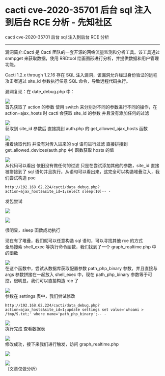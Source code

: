 

# cacti cve-2020-35701 后台 sql 注入到后台 RCE 分析 - 先知社区

cacti cve-2020-35701 后台 sql 注入到后台 RCE 分析

- - -

漏洞简介:Cacti 是 Cacti 团队的一套开源的网络流量监测和分析工具。该工具通过 snmpget 来获取数据，使用 RRDtool 绘画图形进行分析，并提供数据和用户管理功能。

Cacti 1.2.x through 1.2.16 存在 SQL 注入漏洞，该漏洞允许经过身份验证的远程攻击者通过 site\_id 参数执行任意 SQL 命令，导致远程代码执行。

漏洞复现：在 date\_debug.php 中：

[![](assets/1700100104-2a46dee8036a60e27495d5bc1bb9cdff.png)](https://xzfile.aliyuncs.com/media/upload/picture/20231115135220-2462b584-837b-1.png)  
首先获取了 action 的参数 使用 switch 来分别对不同的参数进行不同的操作，在 action=ajax\_hosts 时 cacti 会获取 site\_id 的参数 并且没有添加任何的过滤

[![](assets/1700100104-a552c2abc55f68c6ff24589f3dc85fa9.png)](https://xzfile.aliyuncs.com/media/upload/picture/20231115135243-31b1a6aa-837b-1.png)  
获取到 site\_id 参数后 直接跳到 auth.php 的 get\_allowed\_ajax\_hosts 函数

[![](assets/1700100104-f3214af4f10a29c819894a91f45c1254.png)](https://xzfile.aliyuncs.com/media/upload/picture/20231115135301-3c86acf6-837b-1.png)  
接着读取代码 并没有对传入进来的 sql 语句进行过滤 直接拼接到 get\_allowed\_devices(auth.php 中) 函数获取 hosts 的值

[![](assets/1700100104-c634598bfa8c5486f29e00e8e282b8db.png)](https://xzfile.aliyuncs.com/media/upload/picture/20231115135322-48c3067c-837b-1.png)  
从代码可以看出 依旧没有做任何的过滤 只是在尝试添加其他的参数，site\_id 直接被拼接到了 sql 语句并且执行，从语句可以看出来，这完全可以构造堆叠注入，我们尝试构造 poc

```plain
http://192.168.62.224/cacti/data_debug.php?action=ajax_hosts&site_id=1;select sleep(10)-- -
```

发包尝试

[![](assets/1700100104-6ad83719227e16e196acb0a7f38ce1e4.png)](https://xzfile.aliyuncs.com/media/upload/picture/20231115135403-615d4102-837b-1.png)

[![](assets/1700100104-4a47e06fd353dc466f996794e5dbe704.png)](https://xzfile.aliyuncs.com/media/upload/picture/20231115135414-67eebfaa-837b-1.png)

很明显，sleep 函数成功执行

现在有了堆叠，我们就可以任意构造 sql 语句，可以寻找其他 rce 的方式  
全局搜索 shell\_exec 等执行命令函数，我们找到了一个 graph\_realtime.php 中的函数

[![](assets/1700100104-999f8d5fa8c8e36b0740536f226d8cd8.png)](https://xzfile.aliyuncs.com/media/upload/picture/20231115135428-708f4f8a-837b-1.png)  
在这个函数中，尝试从数据库获取配置参数 path\_php\_binary 参数，并且直接与 args 参数拼接在一起放入 shell\_exec 中，现在 path\_php\_binary 参数等于可控，很明显，我们可以直接构造 rce 了

[![](assets/1700100104-c438527135bc55b1fd697a279627ade8.png)](https://xzfile.aliyuncs.com/media/upload/picture/20231115135459-831aa5e6-837b-1.png)  
参数在 settings 表中，我们尝试修改

```plain
http://192.168.62.224/cacti/data_debug.php?action=ajax_hosts&site_id=1;update settings set value='whoami > /tmp/9.txt;' where name='path_php_binary';-- -
```

[![](assets/1700100104-549d374ded12cd1b398c951983128c91.png)](https://xzfile.aliyuncs.com/media/upload/picture/20231115135532-965d0e3c-837b-1.png)  
执行完成 查看数据表

[![](assets/1700100104-abac1f017efe650c64e6b0b712cd7dae.png)](https://xzfile.aliyuncs.com/media/upload/picture/20231115135553-a33f2fc2-837b-1.png)  
修改成功，接下来我们进行触发，访问 graph\_realtime.php

[![](assets/1700100104-5fd419f9d057ba83151717e01f42f71f.png)](https://xzfile.aliyuncs.com/media/upload/picture/20231115135613-af1fea48-837b-1.png)

[![](assets/1700100104-d9b23177e15e822e30ec75a3bb972b91.png)](https://xzfile.aliyuncs.com/media/upload/picture/20231115135623-b4f38092-837b-1.png)  
（文章仅做分析）
